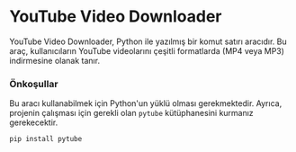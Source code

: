 # YouTube Video Downloader

YouTube Video Downloader, Python ile yazılmış bir komut satırı aracıdır. Bu araç, kullanıcıların YouTube videolarını çeşitli formatlarda (MP4 veya MP3) indirmesine olanak tanır.

### Önkoşullar

Bu aracı kullanabilmek için Python'un yüklü olması gerekmektedir. Ayrıca, projenin çalışması için gerekli olan `pytube` kütüphanesini kurmanız gerekecektir.

```bash
pip install pytube

